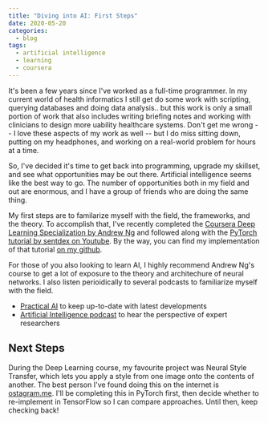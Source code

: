 ```yaml
---
title: "Diving into AI: First Steps"
date: 2020-05-20
categories:
  - blog
tags:
  - artificial intelligence
  - learning
  - coursera
---
```


It's been a few years since I've worked as a full-time programmer. In my current world of health informatics I still get do some work with scripting, querying databases and doing data analysis.. but this work is only a small portion of work that also includes writing briefing notes and working with clinicians to design more uability healthcare systems. Don't get me wrong -- I love these aspects of my work as well -- but I do miss sitting down, putting on my headphones, and working on a real-world problem for hours at a time.

So, I've decided it's time to get back into programming, upgrade my skillset, and see what opportunities may be out there. Artificial intelligence seems like the best way to go. The number of opportunities both in my field and out are enormous, and I have a group of friends who are doing the same thing. 

My first steps are to familarize myself with the field, the frameworks, and the theory. To accomplish that, I've recently completed the [Coursera Deep Learning Specialization by Andrew Ng](https://www.deeplearning.ai/deep-learning-specialization/) and followed along with the [PyTorch tutorial by sentdex on Youtube](https://www.youtube.com/playlist?list=PLQVvvaa0QuDdeMyHEYc0gxFpYwHY2Qfdh). By the way, you can find my implementation of that tutorial [on my github](https://github.com/tomsitter/ConvNN_CatsVsDogs_project).

For those of you also looking to learn AI, I highly recommend Andrew Ng's course to get a lot of exposure to the theory and architechure of neural networks. I also listen perioidically to several podcasts to familiarize myself with the field.
 * [Practical AI](https://changelog.com/practicalai) to keep up-to-date with latest developments
 * [Artificial Intelligence podcast](https://lexfridman.com/ai/) to hear the perspective of expert researchers

 ## Next Steps

During the Deep Learning course, my favourite project was Neural Style Transfer, which lets you apply a style from one image onto the contents of another. The best person I've found doing this on the internet is [ostagram.me](https://www.ostagram.me/). I'll be completing this in PyTorch first, then decide whether to re-implement in TensorFlow so I can compare approaches. Until then, keep checking back!



